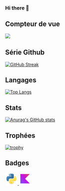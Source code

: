 ### Hi there 👋

## Compteur de vue

![](https://komarev.com/ghpvc/?username=Gabin221&color=green)

## Série Github

[![GitHub Streak](https://github-readme-streak-stats.herokuapp.com/?user=Gabin221)](https://git.io/streak-stats)


## Langages

[![Top Langs](https://github-readme-stats.vercel.app/api/top-langs/?username=Gabin221)](https://github.com/anuraghazra/github-readme-stats)

## Stats

[![Anurag's GitHub stats](https://github-readme-stats.vercel.app/api?username=Gabin221)](https://github.com/anuraghazra/github-readme-stats)

## Trophées

[![trophy](https://github-profile-trophy.vercel.app/?username=Gabin221)](https://github.com/ryo-ma/github-profile-trophy)  

## Badges

<p align="left">
  <a href="https://www.python.org" target="_blank"> 
    <img src="https://github.com/devicons/devicon/blob/master/icons/python/python-original.svg" alt="python" width="40" height="40"/> 
  </a> 
  <a href="https://kotlinlang.org/" target="_blank"> 
    <img src="https://github.com/devicons/devicon/blob/master/icons/kotlin/kotlin-original.svg" alt="kotlin" width="40" height="40"/> 
  </a> 
</p>
